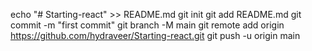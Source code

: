echo "# Starting-react" >> README.md
git init
git add README.md
git commit -m "first commit"
git branch -M main
git remote add origin https://github.com/hydraveer/Starting-react.git
git push -u origin main